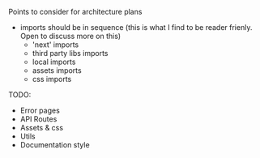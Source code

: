 Points to consider for architecture plans

* imports should be in sequence (this is what I find to be reader frienly. Open to discuss more on this)
  * 'next' imports
  * third party libs imports
  * local imports
  * assets imports
  * css imports

TODO:
* Error pages
* API Routes
* Assets & css 
* Utils
* Documentation style
